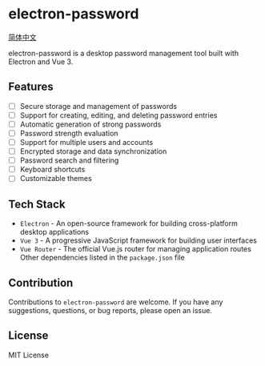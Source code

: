 # electron-password

[简体中文](./README.zh-cn.md)

electron-password is a desktop password management tool built with Electron and Vue 3.

## Features

* [ ] Secure storage and management of passwords
* [ ] Support for creating, editing, and deleting password entries
* [ ] Automatic generation of strong passwords
* [ ] Password strength evaluation
* [ ] Support for multiple users and accounts
* [ ] Encrypted storage and data synchronization
* [ ] Password search and filtering
* [ ] Keyboard shortcuts
* [ ] Customizable themes

## Tech Stack

* `Electron` - An open-source framework for building cross-platform desktop applications
* `Vue 3` - A progressive JavaScript framework for building user interfaces
* `Vue Router` - The official Vue.js router for managing application routes
Other dependencies listed in the `package.json` file

## Contribution

Contributions to `electron-password` are welcome. If you have any suggestions, questions, or bug reports, please open an issue.

## License

MIT License

